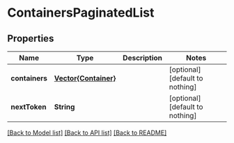 # ContainersPaginatedList


## Properties
Name | Type | Description | Notes
------------ | ------------- | ------------- | -------------
**containers** | [**Vector{Container}**](Container.md) |  | [optional] [default to nothing]
**nextToken** | **String** |  | [optional] [default to nothing]


[[Back to Model list]](../README.md#models) [[Back to API list]](../README.md#api-endpoints) [[Back to README]](../README.md)


